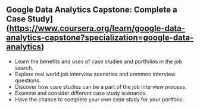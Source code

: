 ## Google Data Analytics Capstone: Complete a Case Study](https://www.coursera.org/learn/google-data-analytics-capstone?specialization=google-data-analytics)
- Learn the benefits and uses of case studies and portfolios in the job search. 
-  Explore real world job interview scenarios and common interview questions. 
-   Discover how case studies can be a part of the job interview process. 
-    Examine and consider different case study scenarios. 
-    Have the chance to complete your own case study for your portfolio.
